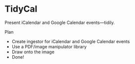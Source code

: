 # TidyCal
Present iCalendar and Google Calendar events—tidily.

Plan
- Create ingestor for iCalendar and Google Calendar events
- Use a PDF/image manipulator library
- Draw onto the image
- Done!
